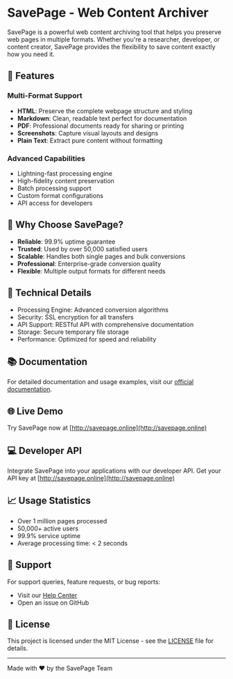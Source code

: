 # SavePage - Web Content Archiver

SavePage is a powerful web content archiving tool that helps you preserve web pages in multiple formats. Whether you're a researcher, developer, or content creator, SavePage provides the flexibility to save content exactly how you need it.

## 🚀 Features

### Multi-Format Support
- **HTML**: Preserve the complete webpage structure and styling
- **Markdown**: Clean, readable text perfect for documentation
- **PDF**: Professional documents ready for sharing or printing
- **Screenshots**: Capture visual layouts and designs
- **Plain Text**: Extract pure content without formatting

### Advanced Capabilities
- Lightning-fast processing engine
- High-fidelity content preservation
- Batch processing support
- Custom format configurations
- API access for developers

## 🌟 Why Choose SavePage?

- **Reliable**: 99.9% uptime guarantee
- **Trusted**: Used by over 50,000 satisfied users
- **Scalable**: Handles both single pages and bulk conversions
- **Professional**: Enterprise-grade conversion quality
- **Flexible**: Multiple output formats for different needs

## 🔧 Technical Details

- Processing Engine: Advanced conversion algorithms
- Security: SSL encryption for all transfers
- API Support: RESTful API with comprehensive documentation
- Storage: Secure temporary file storage
- Performance: Optimized for speed and reliability

## 📚 Documentation

For detailed documentation and usage examples, visit our [official documentation](http://savepage.online/#about).

## 🌐 Live Demo

Try SavePage now at [http://savepage.online](http://savepage.online)

## 💻 Developer API

Integrate SavePage into your applications with our developer API. Get your API key at [http://savepage.online](http://savepage.online)

## 📈 Usage Statistics

- Over 1 million pages processed
- 50,000+ active users
- 99.9% service uptime
- Average processing time: < 2 seconds

## 🤝 Support

For support queries, feature requests, or bug reports:
- Visit our [Help Center](http://savepage.online/#faq)
- Open an issue on GitHub

## 📄 License

This project is licensed under the MIT License - see the [LICENSE](LICENSE) file for details.

---
Made with ❤️ by the SavePage Team
